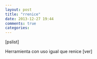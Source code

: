 ```yaml
---
layout: post
title: "rrenice"
date: 2013-12-27 19:44
comments: true
categories: 
---
```

[pslist]

Herramienta con uso igual que renice [ver]

